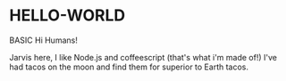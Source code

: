 # HELLO-WORLD
BASIC
Hi Humans!

Jarvis here, I like Node.js and coffeescript (that's what i'm made of!)
I've had tacos on the moon and find them for superior to Earth tacos.
